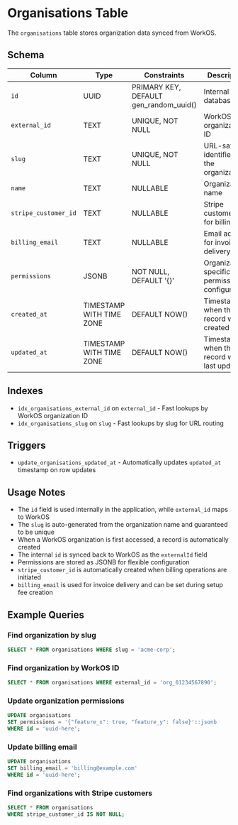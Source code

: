 # Organisations Table

The `organisations` table stores organization data synced from WorkOS.

## Schema

| Column | Type | Constraints | Description |
|--------|------|-------------|-------------|
| `id` | UUID | PRIMARY KEY, DEFAULT gen_random_uuid() | Internal database ID |
| `external_id` | TEXT | UNIQUE, NOT NULL | WorkOS organization ID |
| `slug` | TEXT | UNIQUE, NOT NULL | URL-safe identifier for the organization |
| `name` | TEXT | NULLABLE | Organization name |
| `stripe_customer_id` | TEXT | NULLABLE | Stripe customer ID for billing |
| `billing_email` | TEXT | NULLABLE | Email address for invoice delivery |
| `permissions` | JSONB | NOT NULL, DEFAULT '{}' | Organization-specific permissions configuration |
| `created_at` | TIMESTAMP WITH TIME ZONE | DEFAULT NOW() | Timestamp when the record was created |
| `updated_at` | TIMESTAMP WITH TIME ZONE | DEFAULT NOW() | Timestamp when the record was last updated |

## Indexes

- `idx_organisations_external_id` on `external_id` - Fast lookups by WorkOS organization ID
- `idx_organisations_slug` on `slug` - Fast lookups by slug for URL routing

## Triggers

- `update_organisations_updated_at` - Automatically updates `updated_at` timestamp on row updates

## Usage Notes

- The `id` field is used internally in the application, while `external_id` maps to WorkOS
- The `slug` is auto-generated from the organization name and guaranteed to be unique
- When a WorkOS organization is first accessed, a record is automatically created
- The internal `id` is synced back to WorkOS as the `externalId` field
- Permissions are stored as JSONB for flexible configuration
- `stripe_customer_id` is automatically created when billing operations are initiated
- `billing_email` is used for invoice delivery and can be set during setup fee creation

## Example Queries

### Find organization by slug
```sql
SELECT * FROM organisations WHERE slug = 'acme-corp';
```

### Find organization by WorkOS ID
```sql
SELECT * FROM organisations WHERE external_id = 'org_01234567890';
```

### Update organization permissions
```sql
UPDATE organisations 
SET permissions = '{"feature_x": true, "feature_y": false}'::jsonb
WHERE id = 'uuid-here';
```

### Update billing email
```sql
UPDATE organisations 
SET billing_email = 'billing@example.com'
WHERE id = 'uuid-here';
```

### Find organizations with Stripe customers
```sql
SELECT * FROM organisations 
WHERE stripe_customer_id IS NOT NULL;

